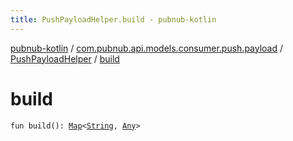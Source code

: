 ```yaml
---
title: PushPayloadHelper.build - pubnub-kotlin
---
```


[pubnub-kotlin](../../index.html) / [com.pubnub.api.models.consumer.push.payload](../index.html) / [PushPayloadHelper](index.html) / [build](./build.html)

# build

`fun build(): `[`Map`](https://kotlinlang.org/api/latest/jvm/stdlib/kotlin.collections/-map/index.html)`<`[`String`](https://kotlinlang.org/api/latest/jvm/stdlib/kotlin/-string/index.html)`, `[`Any`](https://kotlinlang.org/api/latest/jvm/stdlib/kotlin/-any/index.html)`>`